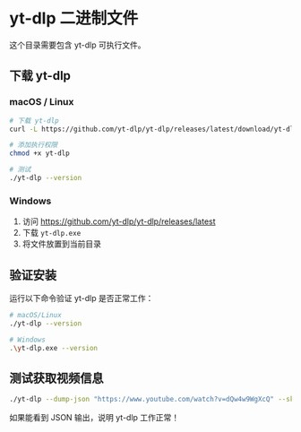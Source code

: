 # yt-dlp 二进制文件

这个目录需要包含 yt-dlp 可执行文件。

## 下载 yt-dlp

### macOS / Linux

```bash
# 下载 yt-dlp
curl -L https://github.com/yt-dlp/yt-dlp/releases/latest/download/yt-dlp -o yt-dlp

# 添加执行权限
chmod +x yt-dlp

# 测试
./yt-dlp --version
```

### Windows

1. 访问 https://github.com/yt-dlp/yt-dlp/releases/latest
2. 下载 `yt-dlp.exe`
3. 将文件放置到当前目录

## 验证安装

运行以下命令验证 yt-dlp 是否正常工作：

```bash
# macOS/Linux
./yt-dlp --version

# Windows
.\yt-dlp.exe --version
```

## 测试获取视频信息

```bash
./yt-dlp --dump-json "https://www.youtube.com/watch?v=dQw4w9WgXcQ" --skip-download
```

如果能看到 JSON 输出，说明 yt-dlp 工作正常！
